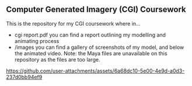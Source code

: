 ## Computer Generated Imagery (CGI) Coursework

This is the repository for my CGI coursework where in...
- cgi report.pdf you can find a report outlining my modelling and animating process
- /images you can find a gallery of screenshots of my model, and below the animated video.
Note: the Maya files are unavailable on this repository as the files are too large.

https://github.com/user-attachments/assets/6a68dc10-5e00-4e9d-a0d3-237d0bb94ef9

